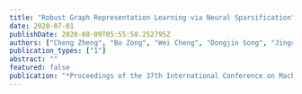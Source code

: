 ```yaml
---
title: "Robust Graph Representation Learning via Neural Sparsification"
date: 2020-07-01
publishDate: 2020-08-09T05:55:58.252795Z
authors: ["Cheng Zheng", "Bo Zong", "Wei Cheng", "Dongjin Song", "Jingchao Ni", "Wenchao Yu", "Haifeng Chen", "Wei Wang"]
publication_types: ["1"]
abstract: ""
featured: false
publication: "*Proceedings of the 37th International Conference on Machine Learning (ICML)*"
---
```


